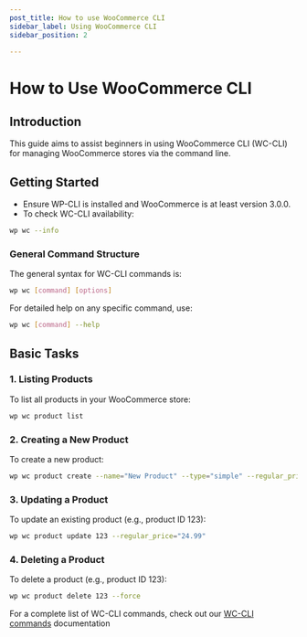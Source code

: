 ```yaml
---
post_title: How to use WooCommerce CLI
sidebar_label: Using WooCommerce CLI
sidebar_position: 2

---
```


# How to Use WooCommerce CLI

## Introduction

This guide aims to assist beginners in using WooCommerce CLI (WC-CLI) for managing WooCommerce stores via the command line.

## Getting Started

- Ensure WP-CLI is installed and WooCommerce is at least version 3.0.0.
- To check WC-CLI availability:

```bash
wp wc --info
```

### General Command Structure

The general syntax for WC-CLI commands is:

```bash
wp wc [command] [options]
```

For detailed help on any specific command, use:

```bash
wp wc [command] --help
```

## Basic Tasks

### 1. Listing Products

To list all products in your WooCommerce store:

```bash
wp wc product list
```

### 2. Creating a New Product

To create a new product:

```bash
wp wc product create --name="New Product" --type="simple" --regular_price="19.99"
```

### 3. Updating a Product

To update an existing product (e.g., product ID 123):

```bash
wp wc product update 123 --regular_price="24.99"
```

### 4. Deleting a Product

To delete a product (e.g., product ID 123):

```bash
wp wc product delete 123 --force
```

For a complete list of WC-CLI commands, check out our [WC-CLI commands](./wc-cli-commands.md) documentation
